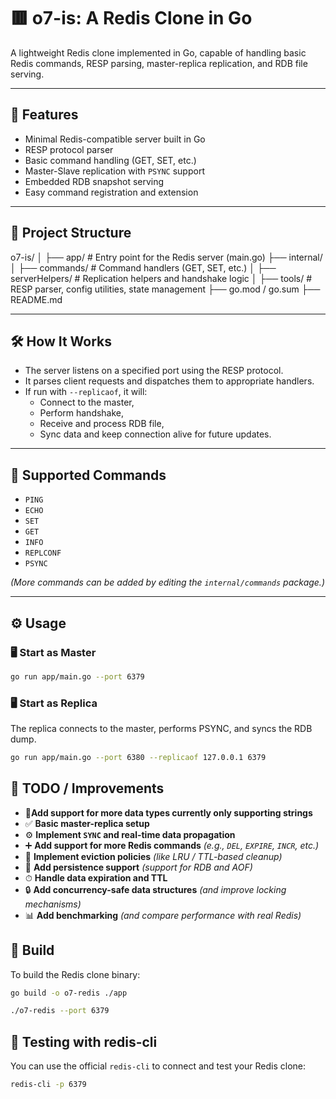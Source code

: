 # 🟥 o7-is: A Redis Clone in Go

A lightweight Redis clone implemented in Go, capable of handling basic Redis commands, RESP parsing, master-replica replication, and RDB file serving.

---

## 🚀 Features

- Minimal Redis-compatible server built in Go
- RESP protocol parser
- Basic command handling (GET, SET, etc.)
- Master-Slave replication with `PSYNC` support
- Embedded RDB snapshot serving
- Easy command registration and extension

---

## 📁 Project Structure

o7-is/
│
├── app/ # Entry point for the Redis server (main.go)
├── internal/
│ ├── commands/ # Command handlers (GET, SET, etc.)
│ ├── serverHelpers/ # Replication helpers and handshake logic
│ ├── tools/ # RESP parser, config utilities, state management
├── go.mod / go.sum
├── README.md


---

## 🛠️ How It Works

- The server listens on a specified port using the RESP protocol.
- It parses client requests and dispatches them to appropriate handlers.
- If run with `--replicaof`, it will:
  - Connect to the master,
  - Perform handshake,
  - Receive and process RDB file,
  - Sync data and keep connection alive for future updates.

---

## 🧪 Supported Commands

- `PING`
- `ECHO`
- `SET`
- `GET`
- `INFO`
- `REPLCONF`
- `PSYNC`

_(More commands can be added by editing the `internal/commands` package.)_

---

## ⚙️ Usage

### 🖥 Start as Master

```bash
go run app/main.go --port 6379

```


### 🖥 Start as Replica

The replica connects to the master, performs PSYNC, and syncs the RDB dump.

```bash
go run app/main.go --port 6380 --replicaof 127.0.0.1 6379

```

## 🧹 TODO / Improvements
- 🧠**Add support for more data types currently only supporting strings**
- ✅ **Basic master-replica setup**
- ⚙️ **Implement `SYNC` and real-time data propagation**
- ➕ **Add support for more Redis commands**  _(e.g., `DEL`, `EXPIRE`, `INCR`, etc.)_
- 🫡 **Implement eviction policies**  _(like LRU / TTL-based cleanup)_
- 💾 **Add persistence support**  _(support for RDB and AOF)_
- ⏱ **Handle data expiration and TTL**
- 🔒 **Add concurrency-safe data structures**  _(and improve locking mechanisms)_
- 📊 **Add benchmarking**  _(and compare performance with real Redis)_


## 🔨 Build

To build the Redis clone binary:

```bash
go build -o o7-redis ./app

./o7-redis --port 6379

```

## 🧪 Testing with redis-cli

You can use the official `redis-cli` to connect and test your Redis clone:

```bash
redis-cli -p 6379

```